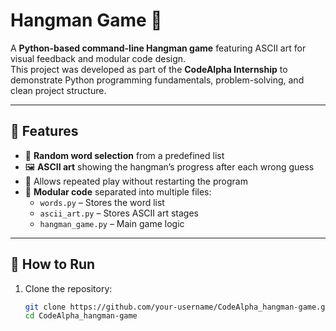 # Hangman Game 🎯

A **Python-based command-line Hangman game** featuring ASCII art for visual feedback and modular code design.  
This project was developed as part of the **CodeAlpha Internship** to demonstrate Python programming fundamentals, problem-solving, and clean project structure.

---

## 📌 Features

- 🎲 **Random word selection** from a predefined list
- 🖼️ **ASCII art** showing the hangman’s progress after each wrong guess
- 🔁 Allows repeated play without restarting the program
- 📂 **Modular code** separated into multiple files:
  - `words.py` – Stores the word list
  - `ascii_art.py` – Stores ASCII art stages
  - `hangman_game.py` – Main game logic

---

## 🚀 How to Run

1. Clone the repository:
   ```bash
   git clone https://github.com/your-username/CodeAlpha_hangman-game.git
   cd CodeAlpha_hangman-game
